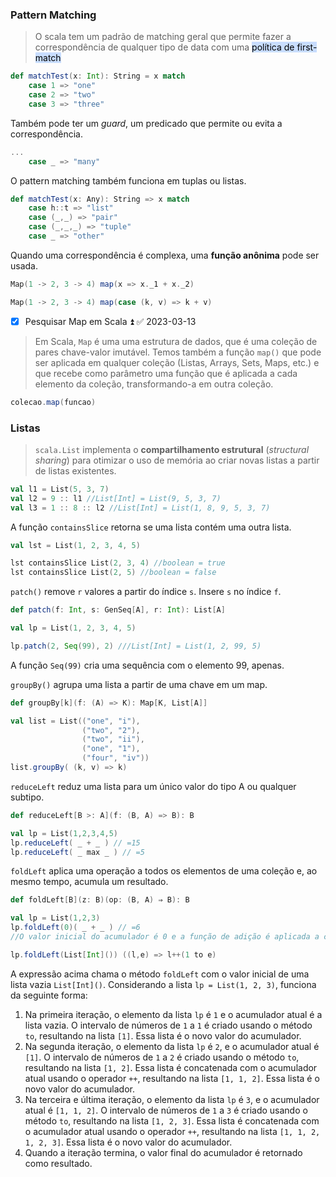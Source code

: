 ### Pattern Matching
> O scala tem um padrão de matching geral que permite fazer a correspondência de qualquer tipo de data com uma <mark style="background: #ADCCFFA6;">política de first-match</mark>

```scala
def matchTest(x: Int): String = x match
	case 1 => "one"
	case 2 => "two"
	case 3 => "three"
```
Também pode ter um *guard*, um predicado que permite ou evita a correspondência.
```scala
...
	case _ => "many"
```
O pattern matching também funciona em tuplas ou listas.
```scala
def matchTest(x: Any): String => x match
	case h::t => "list"
	case (_,_) => "pair"
	case (_,_,_) => "tuple"
	case _ => "other"
```
Quando uma correspondência é complexa, uma **função anônima** pode ser usada.
```scala
Map(1 -> 2, 3 -> 4) map(x => x._1 + x._2)

Map(1 -> 2, 3 -> 4) map(case (k, v) => k + v)
```

- [x] Pesquisar Map em Scala ⏫ ✅ 2023-03-13
> Em Scala, `Map` é uma uma estrutura de dados, que é uma coleção de pares chave-valor imutável.
> Temos também a função `map()` que pode ser aplicada em qualquer coleção (Listas, Arrays, Sets, Maps, etc.) e que recebe como parâmetro uma função que é aplicada a cada elemento da coleção, transformando-a em outra coleção.
```scala
colecao.map(funcao)
```

### Listas
> `scala.List` implementa o **compartilhamento estrutural** (*structural sharing*) para otimizar o uso de memória ao criar novas listas a partir de listas existentes.

```scala
val l1 = List(5, 3, 7) 
val l2 = 9 :: l1 //List[Int] = List(9, 5, 3, 7)
val l3 = 1 :: 8 :: l2 //List[Int] = List(1, 8, 9, 5, 3, 7)
```

A função `containsSlice` retorna se uma lista contém uma outra lista.
```scala
val lst = List(1, 2, 3, 4, 5)

lst containsSlice List(2, 3, 4) //boolean = true
lst containsSlice List(2, 5) //boolean = false
```

`patch()` remove `r` valores a partir do índice `s`. Insere `s` no índice `f`.
```scala
def patch(f: Int, s: GenSeq[A], r: Int): List[A]

val lp = List(1, 2, 3, 4, 5)

lp.patch(2, Seq(99), 2) ///List[Int] = List(1, 2, 99, 5)
```
A função `Seq(99)` cria uma sequência com o elemento 99, apenas.

`groupBy()` agrupa uma lista a partir de uma chave em um map.
```scala
def groupBy[k](f: (A) => K): Map[K, List[A]]

val list = List(("one", "i"), 
				("two", "2"), 
				("two", "ii"), 
				("one", "1"), 
				("four", "iv"))
list.groupBy( (k, v) => k)
```

`reduceLeft` reduz uma lista para um único valor do tipo A ou qualquer subtipo.
```scala
def reduceLeft[B >: A](f: (B, A) => B): B

val lp = List(1,2,3,4,5) 
lp.reduceLeft( _ + _ ) // =15
lp.reduceLeft( _ max _ ) // =5
```

`foldLeft` aplica uma operação a todos os elementos de uma coleção e, ao mesmo tempo, acumula um resultado.
```scala
def foldLeft[B](z: B)(op: (B, A) ⇒ B): B

val lp = List(1,2,3) 
lp.foldLeft(0)( _ + _ ) // =6
//O valor inicial do acumulador é 0 e a função de adição é aplicada a cada iteração, de forma a somar todos os números da lista. 
```
```scala
lp.foldLeft(List[Int]()) ((l,e) => l++(1 to e)
```
A expressão acima chama o método `foldLeft` com o valor inicial de uma lista vazia `List[Int]()`. Considerando a lista `lp = List(1, 2, 3)`, funciona da seguinte forma:
1. Na primeira iteração, o elemento da lista `lp` é `1` e o acumulador atual é a lista vazia. O intervalo de números de `1` a `1` é criado usando o método `to`, resultando na lista `[1]`. Essa lista é o novo valor do acumulador.
2. Na segunda iteração, o elemento da lista `lp` é `2`, e o acumulador atual é `[1]`. O intervalo de números de `1` a `2` é criado usando o método `to`, resultando na lista `[1, 2]`. Essa lista é concatenada com o acumulador atual usando o operador `++`, resultando na lista `[1, 1, 2]`. Essa lista é o novo valor do acumulador.
3. Na terceira e última iteração, o elemento da lista `lp` é `3`, e o acumulador atual é `[1, 1, 2]`. O intervalo de números de `1` a `3` é criado usando o método `to`, resultando na lista `[1, 2, 3]`. Essa lista é concatenada com o acumulador atual usando o operador `++`, resultando na lista `[1, 1, 2, 1, 2, 3]`. Essa lista é o novo valor do acumulador.
4. Quando a iteração termina, o valor final do acumulador é retornado como resultado.

